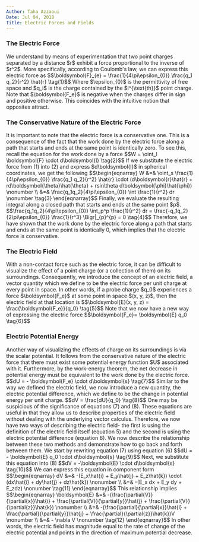 ```yaml
---
Author: Taha Azzaoui
Date: Jul 04, 2018 
Title: Electric Forces and Fields 
---
```


### The Electric Force

We understand by means of experimentation that two point charges
separated by a distance \$r\$ exhibit a force proportional to the
inverse of \$r\^2\$. More specifically, according to Coulomb\'s law, we
can express this electric force as \$\$\\boldsymbol{F}\_{e} =
\\frac{1}{4\\pi\\epsilon\_{0}} \\frac{q\_1 q\_2}{r\^2} \\hat{r}
\\tag{1}\$\$ Where \$\\epsilon\_{0}\$ is the permittivity of free space
and \$q\_i\$ is the charge contained by the \$i\^{\\text{th}}\$ point
charge. Note that \$\\boldsymbol{F\_e}\$ is negative when the charges
differ in sign and positive otherwise. This coincides with the intuitive
notion that opposites attract.

### The Conservative Nature of the Electric Force

It is important to note that the electric force is a conservative one.
This is a consequence of the fact that the work done by the electric
force along a path that starts and ends at the same point is identically
zero. To see this, recall the equation for the work done by a force
\$\$W = \\oint\_l \\boldsymbol{F} \\cdot d\\boldsymbol{l} \\tag{2}\$\$
If we substitute the electric force from (1) into (2) and express
\$d\\boldsymbol{l}\$ in spherical coordinates, we get the following
\$\$\\begin{eqnarray} W &=& \\oint\_s \\frac{1}{4\\pi\\epsilon\_{0}}
\\frac{q\_1 q\_2}{r\^2} \\hat{r} \\cdot (d\\boldsymbol{r}\\hat{r} +
rd\\boldsymbol{\\theta}\\hat{\\theta} + rsin\\theta
d\\boldsymbol{\\phi}\\hat{\\phi}) \\nonumber \\\\ &=&
\\frac{q\_1q\_2}{4\\pi\\epsilon\_{0}} \\int \\frac{1}{r\^2} dr
\\nonumber \\tag{3} \\end{eqnarray}\$\$ Finally, we evaluate the
resulting integral along a closed path that starts and ends at the same
point \$p\$. \$\$\\frac{q\_1q\_2}{4\\pi\\epsilon\_{0}} \\int\_p\^p
\\frac{1}{r\^2} dr = \\frac{-q\_1q\_2}{2\\pi\\epsilon\_{0}}
\\frac{1}{r\^3} \\Bigr\|\_{p}\^{p} = 0 \\tag{4}\$\$ Therefore, we have
shown that the work done by the electric force along a path that starts
and ends at the same point is identically 0, which implies that the
electric force is conservative.

### The Electric Field

With a non-contact force such as the electric force, it can be difficult
to visualize the effect of a point charge (or a collection of them) on
its surroundings. Consequently, we introduce the concept of an electric
field, a vector quantity which we define to be the electric force per
unit charge at every point in space. In other words, if a probe charge
\$q\_0\$ experiences a force \$\\boldsymbol{F\_e}\$ at some point in
space \$(x, y, z)\$, then the electric field at that location is
\$\$\\boldsymbol{E}(x, y, z) = \\frac{\\boldsymbol{F\_e}}{q\_0}
\\tag{5}\$\$ Note that we now have a new way of expressing the electric
force \$\$\\boldsymbol{F\_e}= \\boldsymbol{E} q\_0 \\tag{6}\$\$

### Electric Potential Energy

Another way of visualizing the effects of charge on its surroundings is
via the scalar potential. It follows from the conservative nature of the
electric force that there must exist some potential energy function
\$U\$ associated with it. Furthermore, by the work-energy theorem, the
net decrease in potential energy must be equivalent to the work done by
the electric force. \$\$dU = - \\boldsymbol{F\_e} \\cdot
d\\boldsymbol{s} \\tag{7}\$\$ Similar to the way we defined the electric
field, we now introduce a new quantity, the electric potential
difference, which we define to be the change in potential energy per
unit charge. \$\$dV = \\frac{dU}{q\_0} \\tag{8}\$\$ One may be
suspicious of the significance of equations (7) and (8). These equations
are useful in that they allow us to describe properties of the electric
field without dealing with the underlying vector calculus. Therefore, we
now have two ways of describing the electric field- the first is using
the definition of the electric field itself (equation 5) and the second
is using the electric potential difference (equation 8). We now describe
the relationship between these two methods and demonstrate how to go
back and forth between them. We start by rewriting equation (7) using
equation (6) \$\$dU = - \\boldsymbol{E} q\_0 \\cdot d\\boldsymbol{s}
\\tag{9}\$\$ Next, we substitute this equation into (8) \$\$dV =
-\\boldsymbol{E} \\cdot d\\boldsymbol{s} \\tag{10}\$\$ We can express
this equation in component form \$\$\\begin{eqnarray} dV &=&
-(E\_x\\hat{i} + E\_y\\hat{j} + E\_z\\hat{k}) \\cdot (dx\\hat{i} +
dy\\hat{j} + dz\\hat{k}) \\nonumber \\\\ &=& -(E\_x dx + E\_y dy +
E\_zdz) \\nonumber \\tag{11} \\end{eqnarray}\$\$ This relationship
implies \$\$\\begin{eqnarray} \\boldsymbol{E} &=&
-(\\frac{\\partial{V}}{\\partial{x}}\\hat{i} +
\\frac{\\partial{V}}{\\partial{y}}\\hat{j} +
\\frac{\\partial{V}}{\\partial{z}}\\hat{k}) \\nonumber \\\\ &=&
-(\\frac{\\partial}{\\partial{x}}\\hat{i} +
\\frac{\\partial}{\\partial{y}}\\hat{j} +
\\frac{\\partial}{\\partial{z}}\\hat{k})V \\nonumber \\\\ &=& - \\nabla
V \\nonumber \\tag{12} \\end{eqnarray}\$\$ In other words, the electric
field has magnitude equal to the rate of change of the electric
potential and points in the direction of maximum potential decrease.
